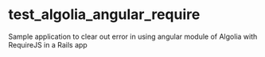 # test_algolia_angular_require
Sample application to clear out error in using angular module of Algolia with RequireJS in a Rails app
